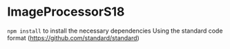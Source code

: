 # ImageProcessorS18
`npm install` to install the necessary dependencies
Using the standard code format (https://github.com/standard/standard)
